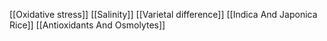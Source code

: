 [[Oxidative stress]]
[[Salinity]]
[[Varietal difference]]
[[Indica And Japonica Rice]]
[[Antioxidants And Osmolytes]]

